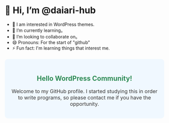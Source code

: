 # 👋 Hi, I’m @daiari-hub
- 👀 I am interested in WordPress themes.
- 🌱 I’m currently learning。
- 💞️ I’m looking to collaborate on。
- 😄 Pronouns: For the start of "github"
- ⚡ Fun fact: I'm learning things that interest me.
<!-- HTMLとCSSの導入 -->
<div style="background-color: #f0f8ff; padding: 20px; border-radius: 10px; margin-top: 20px;">
    <h2 style="color: #2e8b57; text-align: center;">Hello WordPress Community!</h2>
    <p style="font-size: 16px; color: #333333; text-align: center;">
        Welcome to my GitHub profile. I started studying this in order to write programs, so please contact me if you have the opportunity.    </p>
</div>

<!---
daiari-hub/daiari-hub is a ✨ special ✨ repository because its `README.md` (this file) appears on your GitHub profile.
You can click the Preview link to take a look at your changes.
--->
